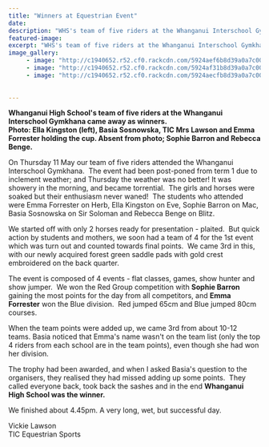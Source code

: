 ```yaml
---
title: "Winners at Equestrian Event"
date: 
description: "WHS's team of five riders at the Whanganui Interschool Gymkhana came away as winners..."
featured-image: 
excerpt: "WHS's team of five riders at the Whanganui Interschool Gymkhana came away as winners."
image_gallery:
     - image: "http://c1940652.r52.cf0.rackcdn.com/5924aef6b8d39a0a7c00076c/4-whs-girls-on-horses.jpg"
     - image: "http://c1940652.r52.cf0.rackcdn.com/5924af31b8d39a0a7c000770/Emma-Forrester-holding-cup-and-ribbons.jpg"
     - image: "http://c1940652.r52.cf0.rackcdn.com/5924aecfb8d39a0a7c000768/Emma-cup--2-others-with-ribbons--LW.jpg"
	
	
---
```


<p><strong>Whanganui High School's team of five riders at the Whanganui Interschool Gymkhana came away as winners.<br />Photo: Ella Kingston (left), Basia Sosnowska, TIC Mrs Lawson and Emma Forrester holding the cup. Absent from photo; Sophie Barron and Rebecca Benge.</strong></p>
<p>On Thursday 11 May our team of five riders attended the Whanganui Interschool Gymkhana. &nbsp;The event had been post-poned from term 1 due to inclement weather; and Thursday the weather was no better! It was showery in the morning, and became torrential. &nbsp;The girls and horses were soaked but their enthusiasm never waned! &nbsp;The students who attended were Emma Forrester on Herb, Ella Kingston on Eve, Sophie Barron on Mac, Basia Sosnowska on Sir Soloman and Rebecca Benge on Blitz.&nbsp;</p>
<p>We started off with only 2 horses ready for presentation - plaited. &nbsp;But quick action by students and mothers, we soon had a team of 4 for the 1st event which was turn out and counted towards final points. &nbsp;We came 3rd in this, with our newly acquired forest green saddle pads with gold crest embroidered on the back quarter.&nbsp;</p>
<p>The event is composed of 4 events - flat classes, games, show hunter and show jumper. &nbsp;We won the Red Group competition with <strong>Sophie Barron</strong> gaining the most points for the day from all competitors, and <strong>Emma Forrester</strong> won the Blue division. &nbsp;Red jumped 65cm and Blue jumped 80cm courses.&nbsp;</p>
<p>When the team points were added up, we came 3rd from about 10-12 teams. Basia noticed that Emma's name wasn't on the team list (only the top 4 riders from each school are in the team points), even though she had won her division.&nbsp;</p>
<p>The trophy had been awarded, and when I asked Basia's question to the organisers, they realised they had missed adding up some points. &nbsp;They called everyone back, took back the sashes and in the end <strong>Whanganui High School was the winner.&nbsp;</strong></p>
<p>We finished about 4.45pm. A very long, wet, but successful day.&nbsp;</p>
<p>Vickie Lawson<br />TIC Equestrian Sports&nbsp;</p>

